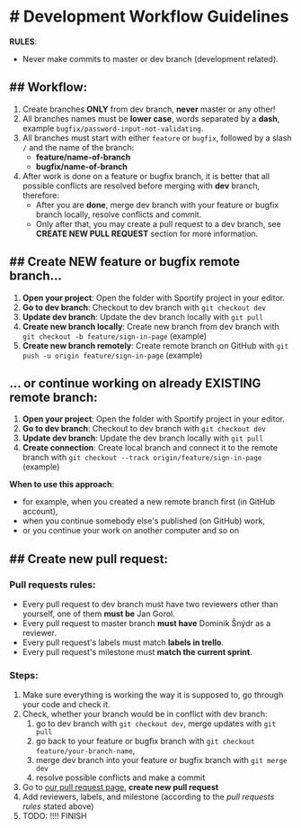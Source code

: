 # # Development Workflow Guidelines

**RULES**: 
- Never make commits to master or dev branch (development related).

## ## Workflow:
1. Create branches **ONLY** from dev branch, **never** master or any other!
1. All branches names must be **lower case**, words separated by a **dash**, example `bugfix/password-input-not-validating`.
1. All branches must start with either `feature` or `bugfix`, followed by a slash `/` and the name of the branch: 
    - **feature/name-of-branch**
    - **bugfix/name-of-branch**
4. After work is done on a feature or bugfix branch, it is better that all possible conflicts are resolved before merging with **dev** branch, therefore:
    - After you are **done**, merge dev branch with your feature or bugfix branch locally, resolve conflicts and commit.
    - Only after that, you may create a pull request to a dev branch, see **CREATE NEW PULL REQUEST** section for more information.

## ## Create NEW feature or bugfix remote branch...
1. **Open your project**: Open the folder with Sportify project in your editor.
1. **Go to dev branch**: Checkout to dev branch with `git checkout dev`
1. **Update dev branch**: Update the dev branch locally with `git pull`
1. **Create new branch locally**: Create new branch from dev branch with `git checkout -b feature/sign-in-page` (example)
1. **Create new branch remotely**: Create remote branch on GitHub with `git push -u origin feature/sign-in-page` (example)

## ... or continue working on already EXISTING remote branch:
1. **Open your project**: Open the folder with Sportify project in your editor.
1. **Go to dev branch**: Checkout to dev branch with `git checkout dev`
1. **Update dev branch**: Update the dev branch locally with `git pull`
1. **Create connection**: Create local branch and connect it to the remote branch with `git checkout --track origin/feature/sign-in-page` (example)

**When to use this approach**:
  - for example, when you created a new remote branch first (in GitHub account),
  - when you continue somebody else's published (on GitHub) work, 
  - or you continue your work on another computer and so on

## ## Create new pull request:
### Pull requests rules:  
- Every pull request to dev branch must have two reviewers other than yourself, one of them **must be** Jan Gorol. 
- Every pull request to master branch **must have** Dominik Šnýdr as a reviewer.
- Every pull request's labels must match **labels in trello**.
- Every pull request's milestone must **match the current sprint**.

### Steps:
1. Make sure everything is working the way it is supposed to, go through your code and check it.
1. Check, whether your branch would be in conflict with dev branch:
    1. go to dev branch with `git checkout dev`, merge updates with `git pull`
    1. go back to your feature or bugfix branch with `git checkout feature/your-branch-name`, 
    1. merge dev branch into your feature or bugfix branch with `git merge dev`
    1. resolve possible conflicts and make a commit
1. Go to [our pull request page](https://github.com/jaroslavVeverka/Sportify_9/pulls), **create new pull request**
1. Add reviewers, labels, and milestone (according to the _pull requests rules_ stated above)
1. TODO: !!!! FINISH 